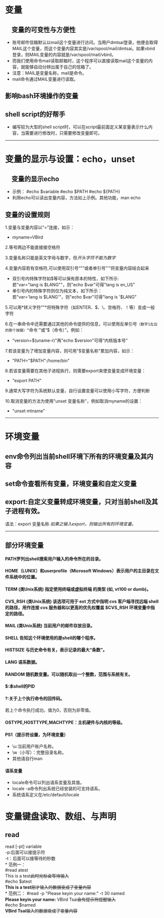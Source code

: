 # 变量
## &emsp;变量的可变性与方便性
* 账号邮件信箱默认以mail这个变量进行访问。当用户dmtsai登录，他便会取得MAIL这个变量，而这个变量内容其实是/var/spool/mail/dmtsai。如果vbird登录，则MAIL变量的内容就是/var/spool/mail/vbird。
* 而我们使用命令mail读取邮箱时，这个程序可以直接读取mail这个变量的内容，就能够自动分辨出属于自己的信箱了。
* 注意：MAIL是变量名称，mail是命令。
* mail命令通过MAIL变量进行读取。
## 影响bash环境操作的变量
## shell script的好帮手
* 编写较为大型的shell script时，可以在script最前面定义某变量表示什么内容，当需要进行修改时，只需要修改变量即可。
* * * * * * *
# 变量的显示与设置：echo，unset
## &emsp;变量的显示echo
* 示例：
	#echo $variable
	#echo $PATH
	#echo ${PATH}
* 利用echo可以读出变量内容，方法如上示例。其他功能，man echo
## 变量的设置规则
1.变量与变量内容以“=”连接，如示：    
   * myname=VBird     

2.等号两边不能直接接空格符      

3.变量名称只能是英文字母与数字，但*开头字符不能为数字*       

4.变量内容若有空格符,可以使用双引号“"”或者单引号”'“将变量内容结合起来    
   * 双引号内特殊字符如$等可以保有原本的特性，如下所示:    
   若"var="lang is $LANG""，则"echo $var"可得"lang is en_US"    
   * 单引号内的特殊字符则仅为纯文本，如下所示：        
   若"var='lang is $LANG'"，则"echo $var"可得"lang is '$LANG"        

5.可以用*转义字符"\"*将特殊字符（如ENTER、$、\、空格符、！等）变成一般字符    

6.在一串命令中还需要通过其他的命令提供的信息，可以使用反单引号`（数字1左边的那个按键）“`命令`”或“$（命令）”。例如：    
   * “version=$(uname-r)"再"echo $version"可得“内核版本号”     

7.若该变量为了增加变量内容，则可用"$变量名称"累加内容，如示：     
* "PATH="$PATH":/home/bin"      

8.若该变量需要在其他子进程执行，则需要export来使变量变成环境变量：    
* "export PATH"                                                   

9.通常大写字符为系统默认变量，自行设置变量可以使用小写字符，方便判断     

10.取消变量的方法为使用"unset 变量名称"，例如取消myname的设置：     
   * "unset mtname"   
********************

# 环境变量
## env命令列出当前shell环境下所有的环境变量及其内容
## set命令查看所有变量，环境变量和自定义变量
## export:自定义变量转成环境变量，只对当前shell及其子进程有效。
   语法：export 变量名称
   *如果之输入export，则输出所有的环境变量。*       
****************
## 部分环境变量
#### PATH罗列出shell搜索用户输入的命令所在的目录。     
#### HOME（LUNIX）和userprofile（Microsoft Windows）表示用户的主目录在文件系统中的位置。    
#### TERM (类Unix系统) 指定使用终端或虚拟终端 的类型 (如, vt100 or dumb)。     
#### CVS_RSH (类Unix系统) 该选项可用于 ext 方式中指明 cvs 客户端寻找远端 shell 的路径，用作连接 cvs 服务器和以更高的优先权覆盖 $CVS_RSH 环境变量中指定的路径。       
#### MAIL (类Unix系统) 当前用户的邮件存放目录。     
#### SHELL 告知这个环境使用的是shell的哪个程序。      
#### HISTSIZE 与历史命令有关，表示记录的最大“条数”。    
#### LANG 语系数据。    
#### RANDOM 随机数变量。可以随机取出一个整数，范围与系统有关。
#### $:本shell的PID
#### ?:关于上个执行命令的回传码。
若上个命令执行成功，值为0，否则为非零值。     
#### OSTYPE,HOSTTYPE,MACHTYPE：主机硬件与内核的等级。
#### PS1（提示符设置，为环境变量）
   * \\u:当前用户账户名称。   
   * \\w（小写）：完整目录名称。   
   * 其他请自行man   
#### 语系变量
   * locale命令可以列出语系变量及其值。          
   * locale -a命令列出系统已经安装的可支持语系。           
   * 系统语系定义在/etc/default/locale    
# 变量键盘读取、数组、与声明
## read
   read [-pt] variable   
   -p:后面可以接提示符   
   -t：后面可以接等待的秒数   
      * 范例一：   
         #read atest   
	 This is a test~~此时光标会等待输入~~   
	 #echo $atest   
	 **This is a test**~~刚才输入的数据变成了变量内容~~    
      * 范例二：
         #read -p "Please keyin your name:" -t 30 named      
	 **Please keyin your name:** VBird Tsai~~会有提示符提醒输入~~     
	 #echo $named    
	 **VBird Tsai**~~输入的数据变成了变量内容~~
